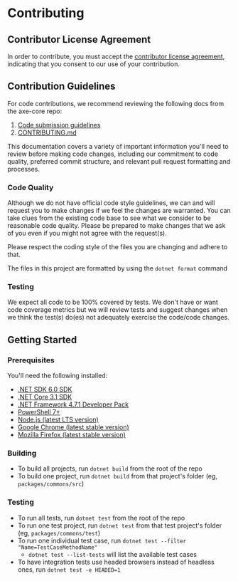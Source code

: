 # Contributing

## Contributor License Agreement

In order to contribute, you must accept the [contributor license agreement](https://cla-assistant.io/dequelabs/axe-core-nuget), indicating that you consent to our use of your contribution. 

## Contribution Guidelines

For code contributions, we recommend reviewing the following docs from the axe-core repo:
1. [Code submission guidelines](https://github.com/dequelabs/axe-core/blob/develop/doc/code-submission-guidelines.md) 
2. [CONTRIBUTING.md](https://github.com/dequelabs/axe-core/blob/develop/doc/code-submission-guidelines.md) 

This documentation covers a variety of important information you'll need to review before making code changes, including our commitment to code quality, preferred commit structure, and relevant pull request formatting and processes. 

### Code Quality

Although we do not have official code style guidelines, we can and will request you to make changes if we feel the changes are warranted. You can take clues from the existing code base to see what we consider to be reasonable code quality. Please be prepared to make changes that we ask of you even if you might not agree with the request(s).

Please respect the coding style of the files you are changing and adhere to that.

The files in this project are formatted by using the `dotnet format` command

### Testing

We expect all code to be 100% covered by tests. We don't have or want code coverage metrics but we will review tests and suggest changes when we think the test(s) do(es) not adequately exercise the code/code changes.

## Getting Started

### Prerequisites

You'll need the following installed:

* [.NET SDK 6.0 SDK](https://dotnet.microsoft.com/en-us/download/dotnet/6.0)
* [.NET Core 3.1 SDK](https://dotnet.microsoft.com/en-us/download/dotnet/3.1)
* [.NET Framework 4.7.1 Developer Pack](https://dotnet.microsoft.com/en-us/download/dotnet-framework/net471)
* [PowerShell 7+](https://docs.microsoft.com/en-us/powershell/scripting/install/installing-powershell)
* [Node.js (latest LTS version)](https://nodejs.org)
* [Google Chrome (latest stable version)](https://www.google.com/chrome/downloads)
* [Mozilla Firefox (latest stable version)](https://www.mozilla.org/firefox)

### Building

* To build all projects, run `dotnet build` from the root of the repo
* To build one project, run `dotnet build` from that project's folder (eg, `packages/commons/src`)

### Testing

* To run all tests, run `dotnet test` from the root of the repo
* To run one test project, run `dotnet test` from that test project's folder (eg, `packages/commons/test`)
* To run one individual test case, run `dotnet test --filter "Name=TestCaseMethodName"`
  * `dotnet test --list-tests` will list the available test cases
* To have integration tests use headed browsers instead of headless ones, run `dotnet test -e HEADED=1`

